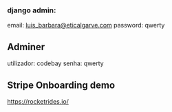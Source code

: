 ### django admin:

email: luis_barbara@eticalgarve.com
password: qwerty



## Adminer

utilizador: codebay
senha: qwerty



## Stripe Onboarding demo

https://rocketrides.io/
